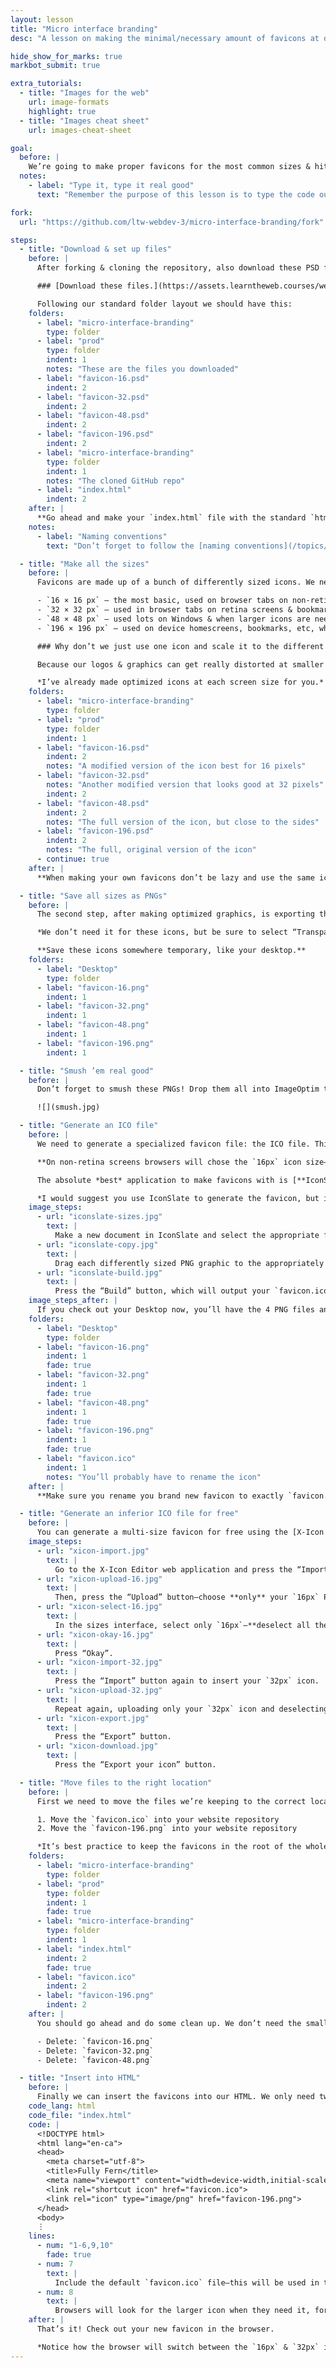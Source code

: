```yaml
---
layout: lesson
title: "Micro interface branding"
desc: "A lesson on making the minimal/necessary amount of favicons at different dimensions & getting them to load."

hide_show_for_marks: true
markbot_submit: true

extra_tutorials:
  - title: "Images for the web"
    url: image-formats
    highlight: true
  - title: "Images cheat sheet"
    url: images-cheat-sheet

goal:
  before: |
    We’re going to make proper favicons for the most common sizes & hit most of the use cases. You can go really crazy with different favicons for different platforms and crazy amounts of sizes. But most often it’s unnecessary—doing just the most common minimum version is good enough.
  notes:
    - label: "Type it, type it real good"
      text: "Remember the purpose of this lesson is to type the code out yourself—build up that muscle memory in your fingers!"

fork:
  url: "https://github.com/ltw-webdev-3/micro-interface-branding/fork"

steps:
  - title: "Download & set up files"
    before: |
      After forking & cloning the repository, also download these PSD files for our favicons.

      ### [Download these files.](https://assets.learntheweb.courses/web-dev-3/micro-interface-branding-download.zip)

      Following our standard folder layout we should have this:
    folders:
      - label: "micro-interface-branding"
        type: folder
      - label: "prod"
        type: folder
        indent: 1
        notes: "These are the files you downloaded"
      - label: "favicon-16.psd"
        indent: 2
      - label: "favicon-32.psd"
        indent: 2
      - label: "favicon-48.psd"
        indent: 2
      - label: "favicon-196.psd"
        indent: 2
      - label: "micro-interface-branding"
        type: folder
        indent: 1
        notes: "The cloned GitHub repo"
      - label: "index.html"
        indent: 2
    after: |
      **Go ahead and make your `index.html` file with the standard `html5` & `viewport` snippets—but we won’t need anything else.**
    notes:
      - label: "Naming conventions"
        text: "Don’t forget to follow the [naming conventions](/topics/naming-paths-cheat-sheet/#naming-conventions)."

  - title: "Make all the sizes"
    before: |
      Favicons are made up of a bunch of differently sized icons. We need all these different icons sizes for different situations, different browsers, and better rendering.

      - `16 × 16 px` — the most basic, used on browser tabs on non-retina screens
      - `32 × 32 px` — used in browser tabs on retina screens & bookmarks
      - `48 × 48 px` — used lots on Windows & when larger icons are needed
      - `196 × 196 px` — used on device homescreens, bookmarks, etc, wherever a large size is helpful

      ### Why don’t we just use one icon and scale it to the different sizes automatically?

      Because our logos & graphics can get really distorted at smaller pixel dimensions. It’s best to spend a few minutes to tweak and massage the icon for different sizes. *Or even make a modified/simplified version for the smallest pixel sizes.*

      *I’ve already made optimized icons at each screen size for you.*
    folders:
      - label: "micro-interface-branding"
        type: folder
      - label: "prod"
        type: folder
        indent: 1
      - label: "favicon-16.psd"
        indent: 2
        notes: "A modified version of the icon best for 16 pixels"
      - label: "favicon-32.psd"
        notes: "Another modified version that looks good at 32 pixels"
        indent: 2
      - label: "favicon-48.psd"
        indent: 2
        notes: "The full version of the icon, but close to the sides"
      - label: "favicon-196.psd"
        indent: 2
        notes: "The full, original version of the icon"
      - continue: true
    after: |
      **When making your own favicons don’t be lazy and use the same icon for every size, spend time optimizing it for different pixel dimensions.**

  - title: "Save all sizes as PNGs"
    before: |
      The second step, after making optimized graphics, is exporting them all as PNGs. Use Photoshop’s “Save for Web” and choose “PNG-24”.

      *We don’t need it for these icons, but be sure to select “Transparency” for your own icons if they have see through areas.*

      **Save these icons somewhere temporary, like your desktop.**
    folders:
      - label: "Desktop"
        type: folder
      - label: "favicon-16.png"
        indent: 1
      - label: "favicon-32.png"
        indent: 1
      - label: "favicon-48.png"
        indent: 1
      - label: "favicon-196.png"
        indent: 1

  - title: "Smush ’em real good"
    before: |
      Don’t forget to smush these PNGs! Drop them all into ImageOptim to get them as small as they can be.

      ![](smush.jpg)

  - title: "Generate an ICO file"
    before: |
      We need to generate a specialized favicon file: the ICO file. This is a container format that actually has multiple differently sized graphics inside. Specifically we want `16px`, `32px` & `48px` size icons inside the ICO container. *The browser will choose whichever suits its purpose.*

      **On non-retina screens browsers will chose the `16px` icon size—form within the single `.ico` file—to show in tabs. But on retina screens they’ll choose the `32px` size icon—all from within the single file format.**

      The absolute *best* application to make favicons with is [**IconSlate**](http://www.kodlian.com/apps/icon-slate)—but it costs about $7. (*It’s totally worth it.*) No other application will allow us to use the `48px` icon that we really need.

      *I would suggest you use IconSlate to generate the favicon, but if you don’t want to spend the money, skip to the next step and see how to do it for free.*
    image_steps:
      - url: "iconslate-sizes.jpg"
        text: |
          Make a new document in IconSlate and select the appropriate format & sizes: `ico` with `16`, `32` & `48`
      - url: "iconslate-copy.jpg"
        text: |
          Drag each differently sized PNG graphic to the appropriately sized box in IconSlate.
      - url: "iconslate-build.jpg"
        text: |
          Press the “Build” button, which will output your `favicon.ico` file. Save it to your Desktop for now.
    image_steps_after: |
      If you check out your Desktop now, you’ll have the 4 PNG files and your new ICO file.
    folders:
      - label: "Desktop"
        type: folder
      - label: "favicon-16.png"
        indent: 1
        fade: true
      - label: "favicon-32.png"
        indent: 1
        fade: true
      - label: "favicon-48.png"
        indent: 1
        fade: true
      - label: "favicon-196.png"
        indent: 1
        fade: true
      - label: "favicon.ico"
        indent: 1
        notes: "You’ll probably have to rename the icon"
    after: |
      **Make sure you rename you brand new favicon to exactly `favicon.ico` for it to work properly.**

  - title: "Generate an inferior ICO file for free"
    before: |
      You can generate a multi-size favicon for free using the [X-Icon Editor](http://www.xiconeditor.com/) web application. Unfortunately it does not support the `48px` size icon so it’ll make favicons that are missing a big chunk of use cases.
    image_steps:
      - url: "xicon-import.jpg"
        text: |
          Go to the X-Icon Editor web application and press the “Import” button.
      - url: "xicon-upload-16.jpg"
        text: |
          Then, press the “Upload” button—choose **only** your `16px` PNG graphic.
      - url: "xicon-select-16.jpg"
        text: |
          In the sizes interface, select only `16px`—**deselect all the other sizes.**
      - url: "xicon-okay-16.jpg"
        text: |
          Press “Okay”.
      - url: "xicon-import-32.jpg"
        text: |
          Press the “Import” button again to insert your `32px` icon.
      - url: "xicon-upload-32.jpg"
        text: |
          Repeat again, uploading only your `32px` icon and deselecting everything except the `32px` size. Press “Okay”.
      - url: "xicon-export.jpg"
        text: |
          Press the “Export” button.
      - url: "xicon-download.jpg"
        text: |
          Press the “Export your icon” button.

  - title: "Move files to the right location"
    before: |
      First we need to move the files we’re keeping to the correct location.

      1. Move the `favicon.ico` into your website repository
      2. Move the `favicon-196.png` into your website repository

      *It’s best practice to keep the favicons in the root of the whole website folder.*
    folders:
      - label: "micro-interface-branding"
        type: folder
      - label: "prod"
        type: folder
        indent: 1
        fade: true
      - label: "micro-interface-branding"
        type: folder
        indent: 1
      - label: "index.html"
        indent: 2
        fade: true
      - label: "favicon.ico"
        indent: 2
      - label: "favicon-196.png"
        indent: 2
    after: |
      You should go ahead and do some clean up. We don’t need the smaller favicon PNGs any more, so delete the following images:

      - Delete: `favicon-16.png`
      - Delete: `favicon-32.png`
      - Delete: `favicon-48.png`

  - title: "Insert into HTML"
    before: |
      Finally we can insert the favicons into our HTML. We only need two new tags to make this work—both in the `<head>` of our HTML document.
    code_lang: html
    code_file: "index.html"
    code: |
      <!DOCTYPE html>
      <html lang="en-ca">
      <head>
        <meta charset="utf-8">
        <title>Fully Fern</title>
        <meta name="viewport" content="width=device-width,initial-scale=1">
        <link rel="shortcut icon" href="favicon.ico">
        <link rel="icon" type="image/png" href="favicon-196.png">
      </head>
      <body>
      ⋮
    lines:
      - num: "1-6,9,10"
        fade: true
      - num: 7
        text: |
          Include the default `favicon.ico` file—this will be used in tabs and many different situations. The browser will extract whichever size from within the file that it needs.
      - num: 8
        text: |
          Browsers will look for the larger icon when they need it, for homescreens, etc.
    after: |
      That’s it! Check out your new favicon in the browser.

      *Notice how the browser will switch between the `16px` & `32px` icon when you switch between retina and non-retina screens.*
---
```

